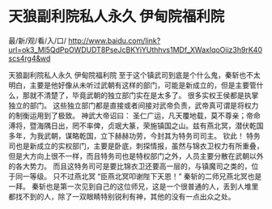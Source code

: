 # 天狼副利院私人永久 伊甸院福利院

最/新/观/看/入/口/ http://www.baidu.com/link?url=ok3_Ml5QdPpOWDUDT8PseJcBKYiYUthhvs1MDf_XWaxIqoOiiz3h9rK40scs4rg4&wd


天狼副利院私人永久 伊甸院福利院
至于这个镇武司到底是个什么鬼，秦斩也不太明白，主要是他好像从未听过武朝有这样的部门，可能是新成立的，但是主要管什么，那就不清楚了，毕竟武朝的独立部门实在是太多了。
    很多实权王侯都是执掌独立的部门。
    这些独立部门都是直接或者间接对武帝负责，武帝真可谓是将权力的制衡运用到了极致。
    神武大帝诏曰：
    圣仁广运，凡天覆地载，莫不尊亲；帝命溥将，暨海隅日出，罔不率俾，贞珉大篆，荣施镇国之山。兹有燕北冥，潜伏乾国多年，为我武朝，谋略乾国，立下赫赫功劳，今封其为特务司司主。
    钦此！
    特务司也是新成立的实权部门，主要是卧底，刺探情报，虽然与锦衣卫权力有所重叠，但是大方向上很不一样，而且特务司也是特权部门之外，人员主要分散在武朝以外的各大势力。
    而且这特务司可是要比锦衣卫还要高一层的，与镇魔司之类的，位于同一等级。
    只不过燕北冥
    “臣燕北冥叩谢陛下天恩！”
    秦斩的二师兄燕北冥也是一拜。
    秦斩也是第一次见到自己的这位师兄，这是一个很普通的人，丢到人堆里都找不到的人，除了一双眼睛特别锐利有神，其他的没有一点出众之处。
